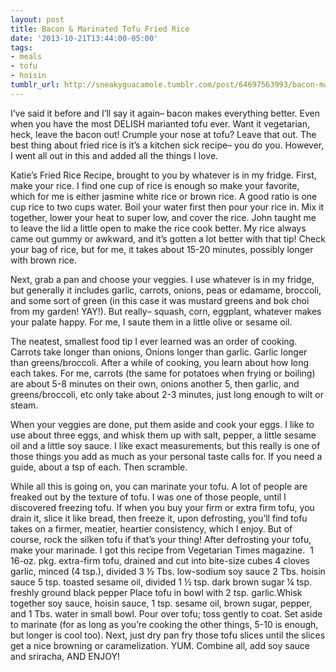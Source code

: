 ```yaml
---
layout: post
title: Bacon & Marinated Tofu Fried Rice
date: '2013-10-21T13:44:00-05:00'
tags:
- meals
- tofu
- hoisin
tumblr_url: http://sneakyguacamole.tumblr.com/post/64697563993/bacon-marinated-tofu-fried-rice
---
```

I’ve said it before and I’ll say it again– bacon makes everything better. Even when you have the most DELISH marianted tofu ever. Want it vegetarian, heck, leave the bacon out! Crumple your nose at tofu? Leave that out. The best thing about fried rice is it’s a kitchen sick recipe– you do you. However, I went all out in this and added all the things I love.


Katie’s Fried Rice Recipe, brought to you by whatever is in my fridge.
First, make your rice. I find one cup of rice is enough so make your favorite, which for me is either jasmine white rice or brown rice. A good ratio is one cup rice to two cups water. Boil your water first then pour your rice in. Mix it together, lower your heat to super low, and cover the rice. John taught me to leave the lid a little open to make the rice cook better. My rice always came out gummy or awkward, and it’s gotten a lot better with that tip! Check your bag of rice, but for me, it takes about 15-20 minutes, possibly longer with brown rice.

Next, grab a pan and choose your veggies. I use whatever is in my fridge, but generally it includes garlic, carrots, onions, peas or edamame, broccoli, and some sort of green (in this case it was mustard greens and bok choi from my garden! YAY!). But really– squash, corn, eggplant, whatever makes your palate happy. For me, I saute them in a little olive or sesame oil.

The neatest, smallest food tip I ever learned was an order of cooking. Carrots take longer than onions, Onions longer than garlic. Garlic longer than greens/broccoli. After a while of cooking, you learn about how long each takes. For me, carrots (the same for potatoes when frying or boiling) are about 5-8 minutes on their own, onions another 5, then garlic, and greens/broccoli, etc only take about 2-3 minutes, just long enough to wilt or steam.

When your veggies are done, put them aside and cook your eggs. I like to use about three eggs, and whisk them up with salt, pepper, a little sesame oil and a little soy sauce. I like exact measurements, but this really is one of those things you add as much as your personal taste calls for. If you need a guide, about a tsp of each. Then scramble.

While all this is going on, you can marinate your tofu. A lot of people are freaked out by the texture of tofu. I was one of those people, until I discovered freezing tofu. If when you buy your firm or extra firm tofu, you drain it, slice it like bread, then freeze it, upon defrosting, you’ll find tofu takes on a firmer, meatier, heartier consistency, which I enjoy. But of course, rock the silken tofu if that’s your thing! After defrosting your tofu, make your marinade. I got this recipe from Vegetarian Times magazine. 
1 16-oz. pkg. extra-firm tofu, drained and cut into bite-size cubes
4 cloves garlic, minced (4 tsp.), divided
3 ½ Tbs. low-sodium soy sauce
2 Tbs. hoisin sauce
5 tsp. toasted sesame oil, divided
1 ½ tsp. dark brown sugar
¼ tsp. freshly ground black pepper
Place tofu in bowl with 2 tsp. garlic.Whisk together soy sauce, hoisin sauce, 1 tsp. sesame oil, brown sugar, pepper, and 1 Tbs. water in small bowl. Pour over tofu; toss gently to coat. Set aside to marinate (for as long as you’re cooking the other things, 5-10 is enough, but longer is cool too).
Next, just dry pan fry those tofu slices until the slices get a nice browning or caramelization. YUM.
Combine all, add soy sauce and sriracha, AND ENJOY!
